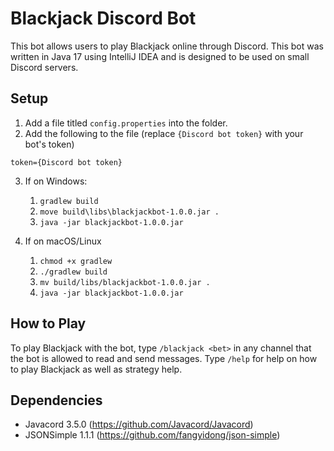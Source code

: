 # Blackjack Discord Bot
This bot allows users to play Blackjack online through Discord. This bot was written in Java 17 using IntelliJ IDEA and is designed to be used on small Discord servers.

## Setup
1. Add a file titled `config.properties` into the folder.
2. Add the following to the file (replace `{Discord bot token}` with your bot's token)
```
token={Discord bot token}
```
3. If on Windows:
   1. `gradlew build`
   2. `move build\libs\blackjackbot-1.0.0.jar .`
   3. `java -jar blackjackbot-1.0.0.jar`

4. If on macOS/Linux
   1. `chmod +x gradlew`
   2. `./gradlew build`
   3. `mv build/libs/blackjackbot-1.0.0.jar .`
   4. `java -jar blackjackbot-1.0.0.jar`

## How to Play
To play Blackjack with the bot, type `/blackjack <bet>` in any channel that the bot is allowed to read and send messages.
Type `/help` for help on how to play Blackjack as well as strategy help.

## Dependencies
- Javacord 3.5.0 (https://github.com/Javacord/Javacord)
- JSONSimple 1.1.1 (https://github.com/fangyidong/json-simple)